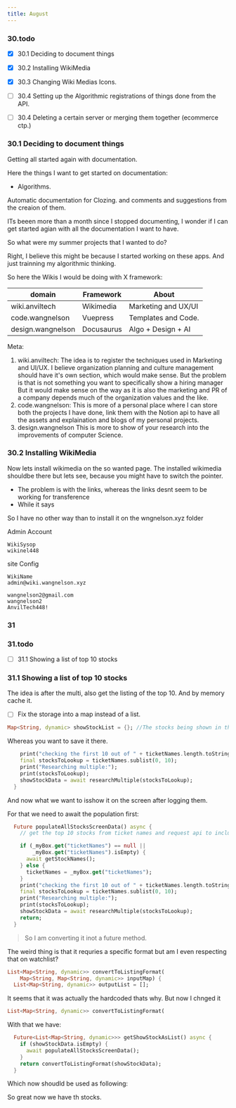 ```yaml
---
title: August
---
```




### 30.todo

- [x]  30.1 Deciding to document things
- [x]  30.2 Installing WikiMedia
- [x]  30.3 Changing Wiki Medias Icons.
- [ ]  30.4 Setting up the Algorithmic registrations of things done from the API.
- [ ]  30.4 Deleting a certain server or merging them together (ecommerce ctp.)


### 30.1 Deciding to document things

Getting all started again with documentation.

Here the things I want to get started on documentation:

- Algorithms. 

Automatic documentation for Clozing. and comments and suggestions from the creaion of them.

ITs beeen more than a month since I stopped documenting, I wonder if I can get started agian with all the documentation I want to have.


So what were my summer projects that I wanted to do?

Right, I believe this might be because I started working on these apps.  And just trainning my algorithmic thinking. 


So here the Wikis I would be doing with X framework:


| domain            | Framework  | About               |
| ----------------- | ---------- | ------------------- |
| wiki.anviltech    | Wikimedia  | Marketing and UX/UI |
| code.wangnelson   | Vuepress   | Templates and Code. |
| design.wangnelson | Docusaurus | Algo + Design  + AI      |


Meta: 
1. wiki.anviltech: The idea is to register the techniques used in Marketing and UI/UX. I believe organization planning and culture management should have it's own section, which would make sense. But the problem is that is not something you want to specifically show a hiring manager But it would make sense on the way as it is also the marketing and PR of a company depends much of the organization values and the like.
2. code.wangnelson: This is more of a personal place where I can store both the projects I have done, link them with the Notion api to have all the assets and explaination and blogs of my personal projects.
3. design.wangnelson This is more to show of your research into the improvements of computer Science.


### 30.2  Installing WikiMedia

Now lets install wikimedia on the so wanted page. The installed wikimedia shouldbe there but lets see, because you might have to switch the pointer.

- The problem is with the links, whereas the links desnt seem to be working for transference
- While it says 

So I have no other way than to install it on the wngnelson.xyz folder

Admin Account
```
WikiSysop
wikinel448
```

site Config

```
WikiName
admin@wiki.wangnelson.xyz
```


```
wangnelson2@gmail.com
wangnelson2
AnvilTech448!
```


### 31

### 31.todo

- [ ] 31.1 Showing a list of top 10 stocks 

### 31.1 Showing a list of top 10 stocks

The idea is after the multi, also get the listing of the top 10. And by memory cache it.


- [ ] Fix the storage into a map instead of a list.

```dart
Map<String, dynamic> showStockList = {}; //The stocks being shown in the watchlist
```

Whereas you want to save it there.

```dart
    print("checking the first 10 out of " + ticketNames.length.toString());
    final stocksToLookup = ticketNames.sublist(0, 10);
    print("Researching multiple:");
    print(stocksToLookup);
    showStockData = await researchMultiple(stocksToLookup);
  }
```

And now what we want to isshow it on the screen after logging them.

For that we need to await the population first:

```dart
  Future populateAllStocksScreenData() async {
    // get the top 10 stocks from ticket names and request api to include their data on them.

    if (_myBox.get("ticketNames") == null ||
        _myBox.get("ticketNames").isEmpty) {
      await getStockNames();
    } else {
      ticketNames = _myBox.get("ticketNames");
    }
    print("checking the first 10 out of " + ticketNames.length.toString());
    final stocksToLookup = ticketNames.sublist(0, 10);
    print("Researching multiple:");
    print(stocksToLookup);
    showStockData = await researchMultiple(stocksToLookup);
    return;
  }
```


> So I am converting it inot a future method.

The weird thing is that it requries a specific format but am I even respecting that on watchlist?

```dart
List<Map<String, dynamic>> convertToListingFormat(
    Map<String, Map<String, dynamic>> inputMap) {
  List<Map<String, dynamic>> outputList = [];
```

It seems that it was actually the hardcoded thats why. But now I chnged it

```dart
List<Map<String, dynamic>> convertToListingFormat(

```

With that we have:


```dart
  Future<List<Map<String, dynamic>>> getShowStockAsList() async {
    if (showStockData.isEmpty) {
      await populateAllStocksScreenData();
    }
    return convertToListingFormat(showStockData);
  }
```

Which now shoudld be used as following:


So great now we have th stocks. 





